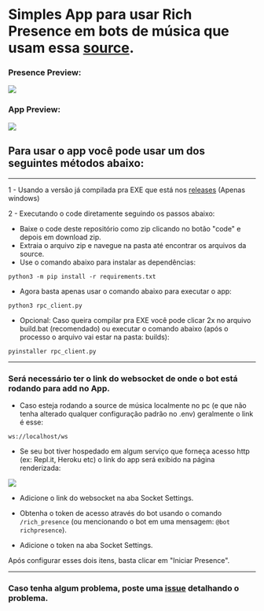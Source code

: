 # Simples App para usar Rich Presence em bots de música que usam essa [source](https://github.com/zRitsu/MuseHeart-MusicBot).


### Presence Preview:
![](https://cdn.discordapp.com/attachments/554468640942981147/1087128133095915583/rpc_preview.png)

### App Preview:
![](https://cdn.discordapp.com/attachments/554468640942981147/1087135148761428028/image.png)

## Para usar o app você pode usar um dos seguintes métodos abaixo:

---
1 - Usando a versão já compilada pra EXE que está nos [releases](https://github.com/zRitsu/Discord-MusicBot-RPC/releases) (Apenas windows)

2 - Executando o code diretamente seguindo os passos abaixo:

* Baixe o code deste repositório como zip clicando no botão "code" e depois em download zip.
* Extraia o arquivo zip e navegue na pasta até encontrar os arquivos da source.
* Use o comando abaixo para instalar as dependências:
```
python3 -m pip install -r requirements.txt
```
* Agora basta apenas usar o comando abaixo para executar o app:
```
python3 rpc_client.py
```
* Opcional: Caso queira compilar pra EXE você pode clicar 2x no arquivo build.bat (recomendado) ou executar o comando abaixo (após o processo o arquivo vai estar na pasta: builds):
```
pyinstaller rpc_client.py
```
---
### Será necessário ter o link do websocket de onde o bot está rodando para add no App.

* Caso esteja rodando a source de música localmente no pc (e que não tenha alterado qualquer configuração padrão no .env) geralmente o link é esse:
```
ws://localhost/ws
```
* Se seu bot tiver hospedado em algum serviço que forneça acesso http (ex: Repl.it, Heroku etc) o link do app será exibido na página renderizada:

![](https://cdn.discordapp.com/attachments/554468640942981147/1087148423767130112/image.png)

* Adicione o link do websocket na aba Socket Settings.

* Obtenha o token de acesso através do bot usando o comando `/rich_presence` (ou mencionando o bot em uma mensagem: `@bot richpresence`).

* Adicione o token na aba Socket Settings.

Após configurar esses dois itens, basta clicar em "Iniciar Presence".

---

### Caso tenha algum problema, poste uma [issue](https://github.com/zRitsu/Discord-MusicBot-RPC/issues) detalhando o problema.
